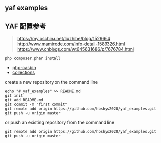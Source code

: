 ## yaf examples

## YAF 配置参考

> https://my.oschina.net/liuzhihe/blog/1529664
> http://www.mamicode.com/info-detail-1589326.html
> https://www.cnblogs.com/wt645631686/p/7676784.html

```
php composer.phar install
```

* [php-casbin](https://github.com/php-casbin/php-casbin)
* [collections](https://github.com/doctrine/collections)

create a new repository on the command line
```
echo "# yaf_examples" >> README.md
git init
git add README.md
git commit -m "first commit"
git remote add origin https://github.com/hbshys2020/yaf_examples.git
git push -u origin master
```
or push an existing repository from the command line
```
git remote add origin https://github.com/hbshys2020/yaf_examples.git
git push -u origin master
```